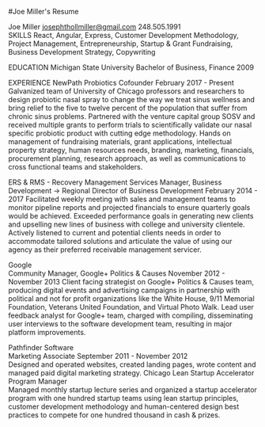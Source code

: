 #Joe Miller's Resume

Joe Miller                                                                                              josephthollmiller@gmail.com
                                                                                                                                             248.505.1991                
SKILLS
React, Angular, Express, Customer Development Methodology, Project Management, Entrepreneurship, Startup & Grant Fundraising, Business Development Strategy, Copywriting

EDUCATION
Michigan State University                                                                        Bachelor of Business, Finance 2009

EXPERIENCE
NewPath Probiotics
Cofounder                                                                                                                       February 2017 - Present
Galvanized team of University of Chicago professors and researchers to design probiotic nasal spray to change the way we treat sinus wellness and bring relief to the five to twelve percent of the population that suffer from chronic sinus problems.
Partnered with the venture capital group SOSV and received multiple grants to perform trials to  scientifically validate our nasal specific probiotic product with cutting edge methodology. 
Hands on management of fundraising materials, grant applications, intellectual property strategy, human resources needs, branding, marketing, financials, procurement planning, research approach, as well as communications to cross functional teams and stakeholders.

ERS & RMS - Recovery Management Services
Manager, Business Development → Regional Director of Business Development           February 2014 - 2017
Facilitated weekly meeting with sales and management teams to monitor pipeline reports and projected financials to ensure quarterly goals would be achieved. 
Exceeded performance goals in generating new clients and upselling new lines of business with college and university clientele.
Actively listened to current and potential clients needs in order to accommodate tailored solutions and articulate the value of using our agency as their preferred receivable management servicer.

Google					      		                           
Community Manager, Google+ Politics & Causes 		               November 2012 - November 2013
Client facing strategist on Google+ Politics & Causes team, producing digital events and advertising campaigns in partnership with political and not for profit organizations like the White House, 9/11 Memorial Foundation, Veterans United Foundation, and Virtual Photo Walk.
Lead user feedback analyst for Google+ team, charged with compiling, disseminating user interviews to the software development team, resulting in major platform improvements.

Pathfinder Software         
Marketing Associate                                                                                     September  2011 - November 2012  
Designed and operated websites, created landing pages, wrote content and managed paid digital marketing strategy. 
Chicago Lean Startup Accelerator Program Manager                                                                 
Managed monthly startup lecture series and organized a startup accelerator program with one hundred startup teams using lean startup principles, customer development methodology and human-centered design best practices to compete for one hundred thousand in cash & prizes. 
